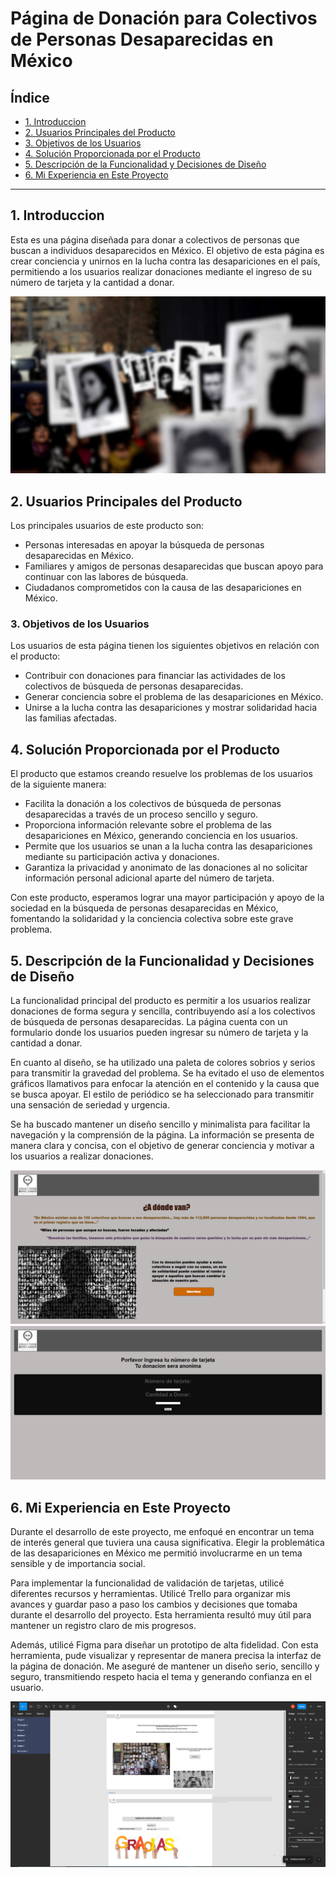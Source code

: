# Página de Donación para Colectivos de Personas Desaparecidas en México

## Índice

* [1. Introduccion](#1-Introduccion)
* [2. Usuarios Principales del Producto](#2-usuarios-principales-del-producto)
* [3. Objetivos de los Usuarios](#3-objetivos-de-los-usuarios)
* [4. Solución Proporcionada por el Producto](#4-solucion-proporcionada-por-el-producto)
* [5. Descripción de la Funcionalidad y Decisiones de Diseño](#5-descripción-de-la-funcionalidad-y-decisiones-de-diseño)
* [6. Mi Experiencia en Este Proyecto](#6-mi-experiencia-en-este-proyecto)

***

## 1. Introduccion

Esta es una página diseñada para donar a colectivos de personas que buscan a individuos desaparecidos en México. El objetivo de esta página es crear conciencia y unirnos en la lucha contra las desapariciones en el país, permitiendo a los usuarios realizar donaciones mediante el ingreso de su número de tarjeta y la cantidad a donar.

![presentacion de la Pagina](fondo.jpg)

## 2. Usuarios Principales del Producto

Los principales usuarios de este producto son:

* Personas interesadas en apoyar la búsqueda de personas desaparecidas en México.
* Familiares y amigos de personas desaparecidas que buscan apoyo para continuar con las labores de búsqueda.
* Ciudadanos comprometidos con la causa de las desapariciones en México.

### 3. Objetivos de los Usuarios

Los usuarios de esta página tienen los siguientes objetivos en relación con el producto:

* Contribuir con donaciones para financiar las actividades de los colectivos de búsqueda de personas desaparecidas.
* Generar conciencia sobre el problema de las desapariciones en México.
* Unirse a la lucha contra las desapariciones y mostrar solidaridad hacia las familias afectadas.

## 4. Solución Proporcionada por el Producto

El producto que estamos creando resuelve los problemas de los usuarios de la siguiente manera:

* Facilita la donación a los colectivos de búsqueda de personas desaparecidas a través de un proceso sencillo y seguro.
* Proporciona información relevante sobre el problema de las desapariciones en México, generando conciencia en los usuarios.
* Permite que los usuarios se unan a la lucha contra las desapariciones mediante su participación activa y donaciones.
* Garantiza la privacidad y anonimato de las donaciones al no solicitar información personal adicional aparte del número de tarjeta.

Con este producto, esperamos lograr una mayor participación y apoyo de la sociedad en la búsqueda de personas desaparecidas en México, fomentando la solidaridad y la conciencia colectiva sobre este grave problema.

## 5. Descripción de la Funcionalidad y Decisiones de Diseño

La funcionalidad principal del producto es permitir a los usuarios realizar donaciones de forma segura y sencilla, contribuyendo así a los colectivos de búsqueda de personas desaparecidas. La página cuenta con un formulario donde los usuarios pueden ingresar su número de tarjeta y la cantidad a donar.

En cuanto al diseño, se ha utilizado una paleta de colores sobrios y serios para transmitir la gravedad del problema. Se ha evitado el uso de elementos gráficos llamativos para enfocar la atención en el contenido y la causa que se busca apoyar. El estilo de periódico se ha seleccionado para transmitir una sensación de seriedad y urgencia.

Se ha buscado mantener un diseño sencillo y minimalista para facilitar la navegación y la comprensión de la página. La información se presenta de manera clara y concisa, con el objetivo de generar conciencia y motivar a los usuarios a realizar donaciones.

![Vista de Pagina](Pagina.png) ![vista de la pagina](Pagina2.png)

## 6. Mi Experiencia en Este Proyecto

Durante el desarrollo de este proyecto, me enfoqué en encontrar un tema de interés general que tuviera una causa significativa. Elegir la problemática de las desapariciones en México me permitió involucrarme en un tema sensible y de importancia social.

Para implementar la funcionalidad de validación de tarjetas, utilicé diferentes recursos y herramientas. Utilicé Trello para organizar mis avances y guardar paso a paso los cambios y decisiones que tomaba durante el desarrollo del proyecto. Esta herramienta resultó muy útil para mantener un registro claro de mis progresos.

Además, utilicé Figma para diseñar un prototipo de alta fidelidad. Con esta herramienta, pude visualizar y representar de manera precisa la interfaz de la página de donación. Me aseguré de mantener un diseño serio, sencillo y seguro, transmitiendo respeto hacia el tema y generando confianza en el usuario.

![Prototipo en figma](PrototipoAlta.png)


